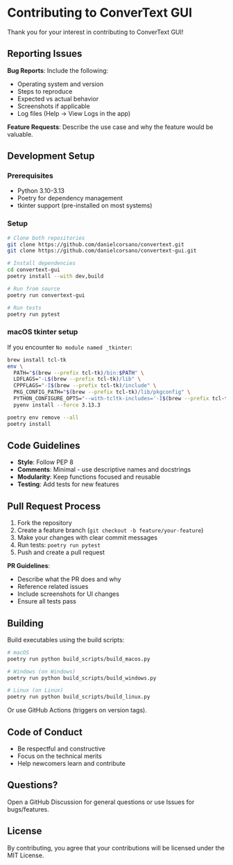 # Contributing to ConverText GUI

Thank you for your interest in contributing to ConverText GUI!

## Reporting Issues

**Bug Reports**: Include the following:
- Operating system and version
- Steps to reproduce
- Expected vs actual behavior
- Screenshots if applicable
- Log files (Help → View Logs in the app)

**Feature Requests**: Describe the use case and why the feature would be valuable.

## Development Setup

### Prerequisites
- Python 3.10-3.13
- Poetry for dependency management
- tkinter support (pre-installed on most systems)

### Setup

```bash
# Clone both repositories
git clone https://github.com/danielcorsano/convertext.git
git clone https://github.com/danielcorsano/convertext-gui.git

# Install dependencies
cd convertext-gui
poetry install --with dev,build

# Run from source
poetry run convertext-gui

# Run tests
poetry run pytest
```

### macOS tkinter setup

If you encounter `No module named _tkinter`:

```bash
brew install tcl-tk
env \
  PATH="$(brew --prefix tcl-tk)/bin:$PATH" \
  LDFLAGS="-L$(brew --prefix tcl-tk)/lib" \
  CPPFLAGS="-I$(brew --prefix tcl-tk)/include" \
  PKG_CONFIG_PATH="$(brew --prefix tcl-tk)/lib/pkgconfig" \
  PYTHON_CONFIGURE_OPTS="--with-tcltk-includes='-I$(brew --prefix tcl-tk)/include' --with-tcltk-libs='-L$(brew --prefix tcl-tk)/lib -ltcl8.6 -ltk8.6'" \
  pyenv install --force 3.13.3

poetry env remove --all
poetry install
```

## Code Guidelines

- **Style**: Follow PEP 8
- **Comments**: Minimal - use descriptive names and docstrings
- **Modularity**: Keep functions focused and reusable
- **Testing**: Add tests for new features

## Pull Request Process

1. Fork the repository
2. Create a feature branch (`git checkout -b feature/your-feature`)
3. Make your changes with clear commit messages
4. Run tests: `poetry run pytest`
5. Push and create a pull request

**PR Guidelines**:
- Describe what the PR does and why
- Reference related issues
- Include screenshots for UI changes
- Ensure all tests pass

## Building

Build executables using the build scripts:

```bash
# macOS
poetry run python build_scripts/build_macos.py

# Windows (on Windows)
poetry run python build_scripts/build_windows.py

# Linux (on Linux)
poetry run python build_scripts/build_linux.py
```

Or use GitHub Actions (triggers on version tags).

## Code of Conduct

- Be respectful and constructive
- Focus on the technical merits
- Help newcomers learn and contribute

## Questions?

Open a GitHub Discussion for general questions or use Issues for bugs/features.

## License

By contributing, you agree that your contributions will be licensed under the MIT License.

